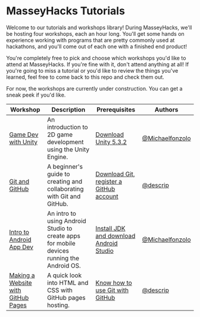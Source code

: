 # MasseyHacks Tutorials

Welcome to our tutorials and workshops library! During MasseyHacks, we'll be hosting four workshops, each an hour long. You'll get some hands on experience working with programs that are pretty commonly used at hackathons, and you'll come out of each one with a finished end product!

You're completely free to pick and choose which workshops you'd like to attend at MasseyHacks. If you're fine with it, don't attend anything at all! If you're going to miss a tutorial or you'd like to review the things you've learned, feel free to come back to this repo and check them out.

For now, the workshops are currently under construction. You can get a sneak peek if you'd like.

| Workshop       | Description                                                           | Prerequisites | Authors  |
|----------------|-----------------------------------------------------------------------|---------------|----------|
| [Game Dev with Unity](game-dev-with-unity) | An introduction to 2D game development using the Unity Engine. | [Download Unity 5.3.2](game-dev-with-unity/PREREQUISITES.md) | [@Michaelfonzolo][Michaelfonzolo] |
| [Git and GitHub]((git-and-github)) | A beginner's guide to creating and collaborating with Git and GitHub. | [Download Git, register a GitHub account](git-and-github/README.md#step-0-prerequisites) | [@descrip][descrip] |
|[Intro to Android App Dev](app-dev-with-android)| An intro to using Android Studio to create apps for mobile devices running the Android OS. | [Install JDK and download Android Studio](intro-to-android/PREREQUISITES.md)| [@Michaelfonzolo][Michaelfonzolo] |
| [Making a Website with GitHub Pages](website-with-github-pages) | A quick look into HTML and CSS with GitHub pages hosting. | [Know how to use Git with GitHub](website-with-github-pages/README.md#step-0-prerequisites) | [@descrip][descrip] |
[descrip]: https://github.com/descrip
[Michaelfonzolo]: https://github.com/Michaelfonzolo
[DChang87]: https://github.com/DChang87
